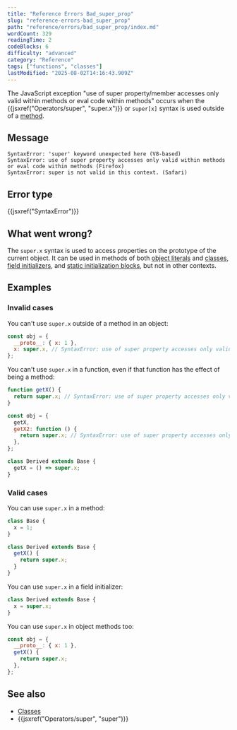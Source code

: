 ```yaml
---
title: "Reference Errors Bad_super_prop"
slug: "reference-errors-bad_super_prop"
path: "reference/errors/bad_super_prop/index.md"
wordCount: 329
readingTime: 2
codeBlocks: 6
difficulty: "advanced"
category: "Reference"
tags: ["functions", "classes"]
lastModified: "2025-08-02T14:16:43.909Z"
---
```



The JavaScript exception "use of super property/member accesses only valid within methods or eval code within methods" occurs when the {{jsxref("Operators/super", "super.x")}} or `super[x]` syntax is used outside of a [method](/en-US/docs/Web/JavaScript/Reference/Functions/Method_definitions).

## Message

```plain
SyntaxError: 'super' keyword unexpected here (V8-based)
SyntaxError: use of super property accesses only valid within methods or eval code within methods (Firefox)
SyntaxError: super is not valid in this context. (Safari)
```

## Error type

{{jsxref("SyntaxError")}}

## What went wrong?

The `super.x` syntax is used to access properties on the prototype of the current object. It can be used in methods of both [object literals](/en-US/docs/Web/JavaScript/Reference/Operators/Object_initializer) and [classes](/en-US/docs/Web/JavaScript/Reference/Classes), [field initializers](/en-US/docs/Web/JavaScript/Reference/Classes/Public_class_fields), and [static initialization blocks](/en-US/docs/Web/JavaScript/Reference/Classes/Static_initialization_blocks), but not in other contexts.

## Examples

### Invalid cases

You can't use `super.x` outside of a method in an object:

```js example-bad
const obj = {
  __proto__: { x: 1 },
  x: super.x, // SyntaxError: use of super property accesses only valid within methods or eval code within methods
};
```

You can't use `super.x` in a function, even if that function has the effect of being a method:

```js example-bad
function getX() {
  return super.x; // SyntaxError: use of super property accesses only valid within methods or eval code within methods
}

const obj = {
  getX,
  getX2: function () {
    return super.x; // SyntaxError: use of super property accesses only valid within methods or eval code within methods
  },
};

class Derived extends Base {
  getX = () => super.x;
}
```

### Valid cases

You can use `super.x` in a method:

```js example-good
class Base {
  x = 1;
}

class Derived extends Base {
  getX() {
    return super.x;
  }
}
```

You can use `super.x` in a field initializer:

```js example-good
class Derived extends Base {
  x = super.x;
}
```

You can use `super.x` in object methods too:

```js example-good
const obj = {
  __proto__: { x: 1 },
  getX() {
    return super.x;
  },
};
```

## See also

- [Classes](/en-US/docs/Web/JavaScript/Reference/Classes)
- {{jsxref("Operators/super", "super")}}
